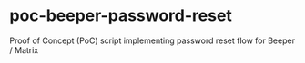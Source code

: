 # poc-beeper-password-reset
Proof of Concept (PoC) script implementing password reset flow for Beeper / Matrix
